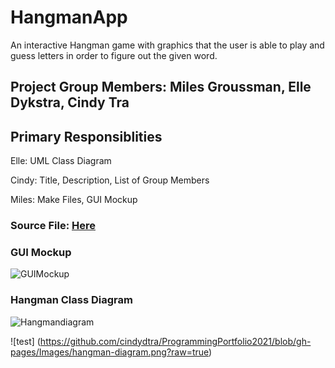 # HangmanApp
An interactive Hangman game with graphics that the user is able to play and guess letters in order to figure out the given word.

## Project Group Members: Miles Groussman, Elle Dykstra, Cindy Tra

## Primary Responsiblities 
Elle: UML Class Diagram 

Cindy: Title, Description, List of Group Members 

Miles: Make Files, GUI Mockup

### Source File: [Here](https://github.com/cindydtra/HangmanApp/tree/gh-pages/src/HangmanApp)

### GUI Mockup
![GUIMockup](https://github.com/cindydtra/HangmanApp/blob/gh-pages/Images/Hangman%20GUI%20.png)

### Hangman Class Diagram
![Hangmandiagram](https://github.com/cindydtra/HangmanApp/blob/gh-pages/Images/hangman-diagram.png)

![test] (https://github.com/cindydtra/ProgrammingPortfolio2021/blob/gh-pages/Images/hangman-diagram.png?raw=true)
